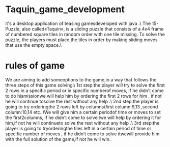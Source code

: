 # Taquin_game_development
it's a desktop application of teasing gamesdeveloped with java .\\
The 15-Puzzle, also called«Taquin», is a sliding puzzle that consists of a 4x4 frame of numbered square tiles in random order with one tile missing. To solve the puzzle, the players must place the tiles in order by making sliding moves that use the empty space.\\
# rules of game
We are aiming to add someoptions to the game,in a way that follows the three steps of this game solving:\\
1st step:the player will try to solve the first 2 rows in a specific period or in specific numberof moves, if he didn’t come to do hismissionwe will help him by ordering the first 2 rows for him , if not he will continue tosolve the rest without any help .\\
2nd step:the player is going to try orderingthe 2 rows left by columns(first column:9,13 ,second column:10,14 etc..)We will give him a certain periodof time or moves to set the first2columns, if he didn’t come to solveitwe will help by ordering it for him,if not he will continueto solve the rest without any help .\\
3rd step:the player is going to tryorderingthe tiles left in a certain period of time or specific number of moves , if he didn’t come to solve itwewill provide him with the full solution of the game,if not he will win.
